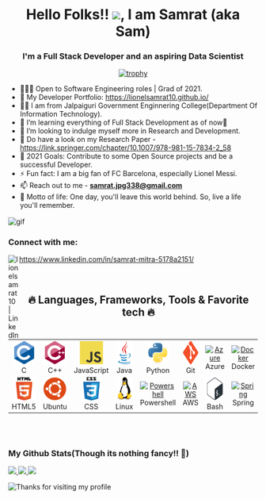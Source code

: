 <h1 align="center">Hello Folks!! <img src="https://raw.githubusercontent.com/MartinHeinz/MartinHeinz/master/wave.gif" width="30px">, I am Samrat (aka Sam)</h1>
<h3 align="center">I'm a Full Stack Developer and an aspiring Data Scientist</h3>

<p align="center"> <a href="https://github.com/ryo-ma/github-profile-trophy"><img src="https://github-profile-trophy.vercel.app/?username=lionelsamrat10" alt="trophy" /></a> </p>

- 🧑🏻‍💻 Open to Software Engineering roles | Grad of 2021. 
- 🧑 My Developer Portfolio: https://lionelsamrat10.github.io/
- ✌🏻 I am from Jalpaiguri Government Enginnering College(Department Of Information Technology).
- 🌱 I’m learning everything of Full Stack Development as of now🤣
- 👯 I’m looking to indulge myself more in Research and Development.
- 🔰 Do have a look on my Research Paper - https://link.springer.com/chapter/10.1007/978-981-15-7834-2_58
- 🥅 2021 Goals: Contribute to some Open Source projects and be a successful Developer.
- ⚡ Fun fact: I am a big fan of FC Barcelona, especially Lionel Messi. 
- 📫 Reach out to me - **samrat.jpg338@gmail.com**
- 🥅 Motto of life: One day, you'll leave this world behind. So, live a life you'll remember.

<img alt="gif" align="center" src="https://media.giphy.com/media/Y4ak9Ki2GZCbJxAnJD/giphy.gif"/>


### Connect with me:
<img align="left" alt="lionelsamrat10 | LinkedIn" width="22px" src="https://cdn.jsdelivr.net/npm/simple-icons@v3/icons/linkedin.svg" />https://www.linkedin.com/in/samrat-mitra-5178a2151/

<br />

<h2 align="center">🔥 Languages, Frameworks, Tools & Favorite tech 🔥</h2>

  <table align="center">
  <tr>
    <td align="center" width="96">
      <a href="https://en.wikipedia.org/wiki/C_(programming_language)">
        <img src="https://raw.githubusercontent.com/devicons/devicon/master/icons/c/c-original.svg" width="48" height="48" alt="c" />
      </a>
      <br>C
    </td>
    <td align="center" width="96">
      <a href="https://en.wikipedia.org/wiki/C%2B%2B">
        <img src="https://raw.githubusercontent.com/devicons/devicon/master/icons/cplusplus/cplusplus-original.svg" width="48" height="48" alt="C++" />
      </a>
      <br>C++
    </td>
    <td align="center" width="96">
      <a href="https://www.javascript.com/">
        <img src="https://raw.githubusercontent.com/devicons/devicon/master/icons/javascript/javascript-original.svg" width="48" height="48" alt="JavaScript" />
      </a>
      <br>JavaScript
    </td>
    <td align="center" width="96">
      <a href="https://www.oracle.org/">
        <img src="https://raw.githubusercontent.com/devicons/devicon/master/icons/java/java-original.svg" width="48" height="48" alt="Java" />
      </a>
      <br>Java
    </td>
    <td align="center" width="96">
      <a href="https://www.python.org/">
        <img src="https://raw.githubusercontent.com/devicons/devicon/master/icons/python/python-original.svg" width="48" height="48" alt="Python" />
      </a>
      <br>Python
    </td>
    </td>
    <td align="center" width="96">
      <a href="https://git-scm.com/" >
        <img src="https://raw.githubusercontent.com/devicons/devicon/master/icons/git/git-original.svg" width="48" height="48" alt="git" />
      </a>
      <br>Git
    </td>
    <td align="center" width="96">
      <a href="https://azure.microsoft.com/" >
        <img src="https://www.vectorlogo.zone/logos/microsoft_azure/microsoft_azure-icon.svg" width="48" height="48" alt="Azure" />
      </a>
      <br>Azure
    </td>
    <td align="center" width="96">
      <a href="https://www.docker.com/" >
        <img src="https://www.vectorlogo.zone/logos/docker/docker-icon.svg" width="48" height="48" alt="Docker" />
      </a>
      <br>Docker
    </td>
  </tr>
  <tr>
    <td align="center" width="96"> 
      <a href="https://developer.mozilla.org/en-US/docs/Glossary/HTML5" >
        <img src="https://raw.githubusercontent.com/devicons/devicon/master/icons/html5/html5-original-wordmark.svg" width="48" height="48" alt="html" />
      </a>
      <br>HTML5
    </td>
    <td align="center" width="96">
      <a href="https://ubuntu.com/" >
        <img src="https://raw.githubusercontent.com/devicons/devicon/master/icons/ubuntu/ubuntu-plain.svg" width="48" height="48" alt="ubuntu" />
      </a>
      <br>Ubuntu
    </td>
    <td align="center"  width="96">
      <a href="https://developer.mozilla.org/en-US/docs/Web/CSS">
        <img src="https://raw.githubusercontent.com/devicons/devicon/master/icons/css3/css3-original-wordmark.svg" width="48" height="48" alt="css" />
      </a>
      <br>CSS
    </td>
    <td align="center"  width="96">
      <a href="https://www.linux.org/">
        <img src="https://raw.githubusercontent.com/devicons/devicon/master/icons/linux/linux-original.svg" width="48" height="48" alt="linux" />
      </a>
      <br>Linux
    </td>
    <td align="center" width="96">
      <a href="https://docs.microsoft.com/en-us/powershell/">
        <img src="https://raw.githubusercontent.com/PowerShell/PowerShell/master/assets/ps_black_128.svg" width="48" height="48" alt="Powershell" />
      </a>
      <br>Powershell
    </td>
    <td align="center"  width="96">
      <a href="https://aws.amazon.com/">
        <img src="https://www.vectorlogo.zone/logos/amazon_aws/amazon_aws-icon.svg" width="48" height="48" alt="AWS" />
      </a>
      <br>AWS
    </td>
    <td align="center" width="96">
      <a href="#" >
        <img src="https://raw.githubusercontent.com/devicons/devicon/master/icons/bash/bash-original.svg" width="48" height="48" alt="bash" />
      </a>
      <br>Bash
    </td>
    </td>
    <td align="center" width="96">
      <a href="https://spring.io/" >
        <img src="https://www.vectorlogo.zone/logos/springio/springio-icon.svg" width="48" height="48" alt="Spring" />
      </a>
      <br>Spring
    </td>
  </tr>
</table> 


<br />
<br />

<p align="center">
  <h3 text-align="center">My Github Stats(Though its nothing fancy!! 🤣)</h3>
  <a href="https://github.com/lionelsamrat10">
    <img height="180em" src="https://github-readme-stats.vercel.app/api?username=lionelsamrat10&count_private=true&show_icons=true&hide_border=true&theme=react"/>
    <img height="180em" src="https://github-readme-stats.vercel.app/api/top-langs?username=lionelsamrat10&count_private=true&show_icons=true&theme=tokyonight&include_all_commits=true&hide=css,html&layout=compact&bg_color=00000000&border_color=00000000&langs_count=6"/>
    <img height="180em" src="https://github-readme-streak-stats.herokuapp.com/?user=lionelsamrat10&count_private=true&show_icons=true&theme=tokyonight&include_all_commits=true&background=00000000&border=00000000"/>
  </a>
</p>

<img height="120" alt="Thanks for visiting my profile" width="100%" src="https://github.com/dibyendu415/dibyendu415/blob/master/marquee.svg" />
